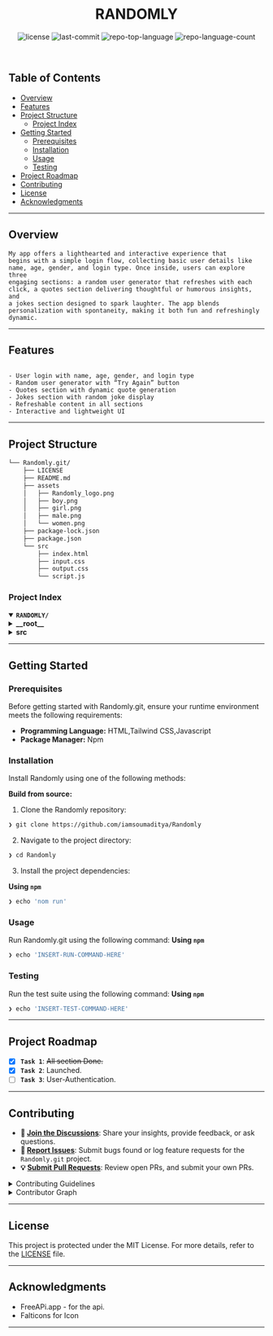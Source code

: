 <p align="center"><h1 align="center">RANDOMLY</h1></p>
<p align="center">
	<em><code></code></em>
</p>
<p align="center">
	<img src="https://img.shields.io/github/license/iamsoumaditya/Randomly?style=default&logo=opensourceinitiative&logoColor=white&color=0080ff" alt="license">
	<img src="https://img.shields.io/github/last-commit/iamsoumaditya/Randomly?style=default&logo=git&logoColor=white&color=0080ff" alt="last-commit">
	<img src="https://img.shields.io/github/languages/top/iamsoumaditya/Randomly?style=default&color=0080ff" alt="repo-top-language">
	<img src="https://img.shields.io/github/languages/count/iamsoumaditya/Randomly?style=default&color=0080ff" alt="repo-language-count">
</p>
<p align="center"><!-- default option, no dependency badges. -->
</p>
<p align="center">
	<!-- default option, no dependency badges. -->
</p>
<br>

##  Table of Contents

- [ Overview](#-overview)
- [ Features](#-features)
- [ Project Structure](#-project-structure)
  - [ Project Index](#-project-index)
- [ Getting Started](#-getting-started)
  - [ Prerequisites](#-prerequisites)
  - [ Installation](#-installation)
  - [ Usage](#-usage)
  - [ Testing](#-testing)
- [ Project Roadmap](#-project-roadmap)
- [ Contributing](#-contributing)
- [ License](#-license)
- [ Acknowledgments](#-acknowledgments)

---

##  Overview

<code>My app offers a lighthearted and interactive experience that begins with a simple login flow, collecting basic user details like name, age, gender, and login type. Once inside, users can explore three engaging sections: a random user generator that refreshes with each click, a quotes section delivering thoughtful or humorous insights, and a jokes section designed to spark laughter. The app blends personalization with spontaneity, making it both fun and refreshingly dynamic.</code>

---

##  Features

<code>
- User login with name, age, gender, and login type
- Random user generator with “Try Again” button
- Quotes section with dynamic quote generation
- Jokes section with random joke display
- Refreshable content in all sections
- Interactive and lightweight UI
</code>

---

##  Project Structure

```sh
└── Randomly.git/
    ├── LICENSE
    ├── README.md
    ├── assets
    │   ├── Randomly_logo.png
    │   ├── boy.png
    │   ├── girl.png
    │   ├── male.png
    │   └── women.png
    ├── package-lock.json
    ├── package.json
    └── src
        ├── index.html
        ├── input.css
        ├── output.css
        └── script.js
```


###  Project Index
<details open>
	<summary><b><code>RANDOMLY/</code></b></summary>
	<details> <!-- __root__ Submodule -->
		<summary><b>__root__</b></summary>
		<blockquote>
			<table>
			<tr>
				<td><b><a href='https://github.com/iamsoumaditya/Randomly/blob/master/package-lock.json'>package-lock.json</a></b></td>
				<td><code></code></td>
			</tr>
			<tr>
				<td><b><a href='https://github.com/iamsoumaditya/Randomly/blob/master/package.json'>package.json</a></b></td>
				<td><code></code></td>
			</tr>
			</table>
		</blockquote>
	</details>
	<details> <!-- src Submodule -->
		<summary><b>src</b></summary>
		<blockquote>
			<table>
			<tr>
				<td><b><a href='https://github.com/iamsoumaditya/Randomly/blob/master/src/output.css'>output.css</a></b></td>
				<td><code></code></td>
			</tr>
			<tr>
				<td><b><a href='https://github.com/iamsoumaditya/Randomly/blob/master/src/input.css'>input.css</a></b></td>
				<td><code></code></td>
			</tr>
			<tr>
				<td><b><a href='https://github.com/iamsoumaditya/Randomly/blob/master/src/script.js'>script.js</a></b></td>
				<td><code></code></td>
			</tr>
			<tr>
				<td><b><a href='https://github.com/iamsoumaditya/Randomly/blob/master/src/index.html'>index.html</a></b></td>
				<td><code></code></td>
			</tr>
			</table>
		</blockquote>
	</details>
</details>

---
##  Getting Started

###  Prerequisites

Before getting started with Randomly.git, ensure your runtime environment meets the following requirements:

- **Programming Language:** HTML,Tailwind CSS,Javascript
- **Package Manager:** Npm


###  Installation

Install Randomly using one of the following methods:

**Build from source:**

1. Clone the Randomly repository:
```sh
❯ git clone https://github.com/iamsoumaditya/Randomly
```

2. Navigate to the project directory:
```sh
❯ cd Randomly
```

3. Install the project dependencies:


**Using `npm`** &nbsp; [<img align="center" src="" />]()

```sh
❯ echo 'nom run'
```




###  Usage
Run Randomly.git using the following command:
**Using `npm`** &nbsp; [<img align="center" src="" />]()

```sh
❯ echo 'INSERT-RUN-COMMAND-HERE'
```


###  Testing
Run the test suite using the following command:
**Using `npm`** &nbsp; [<img align="center" src="" />]()

```sh
❯ echo 'INSERT-TEST-COMMAND-HERE'
```


---
##  Project Roadmap

- [X] **`Task 1`**: <strike>All section Done.</strike>
- [X] **`Task 2`**: Launched.
- [ ] **`Task 3`**: User-Authentication.

---

##  Contributing

- **💬 [Join the Discussions](https://github.com/iamsoumaditya/Randomly/discussions)**: Share your insights, provide feedback, or ask questions.
- **🐛 [Report Issues](https://github.com/iamsoumaditya/Randomly/issues)**: Submit bugs found or log feature requests for the `Randomly.git` project.
- **💡 [Submit Pull Requests](https://github.com/iamsoumaditya/Randomly/blob/main/CONTRIBUTING.md)**: Review open PRs, and submit your own PRs.

<details closed>
<summary>Contributing Guidelines</summary>

1. **Fork the Repository**: Start by forking the project repository to your github account.
2. **Clone Locally**: Clone the forked repository to your local machine using a git client.
   ```sh
   git clone https://github.com/iamsoumaditya/Randomly.git
   ```
3. **Create a New Branch**: Always work on a new branch, giving it a descriptive name.
   ```sh
   git checkout -b new-feature-x
   ```
4. **Make Your Changes**: Develop and test your changes locally.
5. **Commit Your Changes**: Commit with a clear message describing your updates.
   ```sh
   git commit -m 'Implemented new feature x.'
   ```
6. **Push to github**: Push the changes to your forked repository.
   ```sh
   git push origin new-feature-x
   ```
7. **Submit a Pull Request**: Create a PR against the original project repository. Clearly describe the changes and their motivations.
8. **Review**: Once your PR is reviewed and approved, it will be merged into the main branch. Congratulations on your contribution!
</details>

<details closed>
<summary>Contributor Graph</summary>
<br>
<p align="left">
   <a href="https://github.com{/iamsoumaditya/Randomly/}graphs/contributors">
      <img src="https://contrib.rocks/image?repo=iamsoumaditya/Randomly">
   </a>
</p>
</details>

---

##  License

This project is protected under the MIT License. For more details, refer to the [LICENSE](https://choosealicense.com/licenses/) file.

---

##  Acknowledgments

- FreeAPi.app  - for the api.
- Falticons for Icon

---
